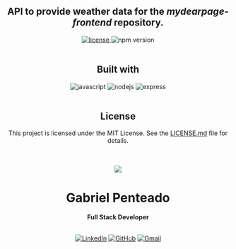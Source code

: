 <h2 align="center">
  API to provide weather data for the <em>mydearpage-frontend</em> repository.
</h2>

<div align="center">
  <a href="https://github.com/gabrielpenteado/mydearpage-api/blob/main/LICENSE.md">
    <img src="https://img.shields.io/github/license/gabrielpenteado/mydearpage-api?color=informational&style=flat-square" alt="license"/>
  </a>

  <img src="https://img.shields.io/static/v1?label=npm&message=v9.5.0&color=informational&style=flat-square" alt="npm version">
</div>
<br>

<div align="center">
  <h2 align="center">Built with</h2>
  <img src="https://img.shields.io/badge/JavaScript-F7DF1E?style=for-the-badge&logo=javascript&logoColor=black" alt="javascript"/>
  <img src="https://img.shields.io/badge/Node.js-339933?style=for-the-badge&logo=nodedotjs&logoColor=white" alt="nodejs"/>
  <img src="https://img.shields.io/badge/Express.js-000000?style=for-the-badge&logo=express&logoColor=white" alt="express"/>
</div>
<br>

<div align="center">
  <h2 align="center">License</h2>
  <p> This project is licensed under the MIT License. See the <a href="https://github.com/gabrielpenteado/mydearpage-api/blob/main/LICENSE.md">LICENSE.md</a> file for details.
</div>
<br>
<br>

<div align="center">
  <img src="https://images.weserv.nl/?url=avatars.githubusercontent.com/u/63300269?v=4&h=100&w=100&fit=cover&mask=circle&maxage=7d" />
  <h1>Gabriel Penteado</h1>
  <strong>Full Stack Developer</strong>
  <br/>
  <br/>

  [![LinkedIn](https://img.shields.io/badge/LinkedIn-0077B5?style=for-the-badge&logo=linkedin&logoColor=white)](https://www.linkedin.com/in/gabriel-penteado)
  [![GitHub](https://img.shields.io/badge/GitHub-100000?style=for-the-badge&logo=github&logoColor=white)](https://github.com/gabrielpenteado)
  [![Gmail](https://img.shields.io/badge/gabripenteado@gmail.com-D14836?style=for-the-badge&logo=gmail&logoColor=white)](mailto:gabripenteado@gmail.com)
  <br />
  <br />
</div>